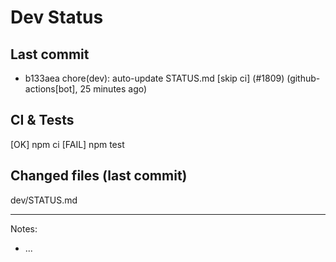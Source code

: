 # Dev Status

## Last commit
- b133aea chore(dev): auto-update STATUS.md [skip ci] (#1809) (github-actions[bot], 25 minutes ago)
## CI & Tests
[OK] npm ci
[FAIL] npm test

## Changed files (last commit)
dev/STATUS.md

---
Notes:
- ...

